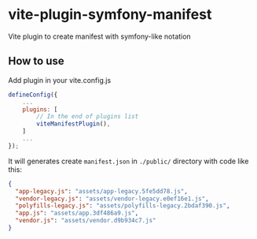 # vite-plugin-symfony-manifest

Vite plugin to create manifest with symfony-like notation

## How to use

Add plugin in your vite.config.js

``` javascript
defineConfig({
    ...
    plugins: [
        // In the end of plugins list
        viteManifestPlugin(),
    ]
    ...
});
```

It will generates create `manifest.json` in `./public/` directory with code like this:

``` json
{
  "app-legacy.js": "assets/app-legacy.5fe5dd78.js",
  "vendor-legacy.js": "assets/vendor-legacy.e0ef16e1.js",
  "polyfills-legacy.js": "assets/polyfills-legacy.2bdaf390.js",
  "app.js": "assets/app.3df486a9.js",
  "vendor.js": "assets/vendor.d9b934c7.js"
}
```
